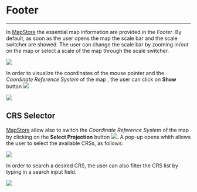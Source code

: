 # Footer
********

In [MapStore](https://mapstore.geo-solutions.it/mapstore/#/) the essential map information are provided in the *Footer*. By default, as soon as the user opens the map the scale bar and the scale switcher are showed. The user can change the scale bar by zooming in/out on the map or select a scale of the map through the scale switcher.

<img src="../img/footer/show_scale1.jpg" class="ms-docimage" />

In order to visualize the coordinates of the mouse pointer and the *Coordinate Reference System* of the map , the user can click on **Show** button <img src="../img/button/mouse-icon.jpg" class="ms-docbutton"/>  

<img src="../img/footer/show_coordinates1.jpg" class="ms-docimage" />

## CRS Selector

 [MapStore](https://mapstore.geo-solutions.it/mapstore/#/) allow also to switch the *Coordinate Reference System* of the map by clicking on the **Select Projection** button <img src="../img/button/crs_selector_icon.jpg" class="ms-docbutton"/>. A pop-up opens whith allows the user to select the available CRSs, as follows:

<img src="../img/footer/CRS_selector.gif" class="ms-docimage"/>

In order to search a desired CRS, the user can also filter the CRS list by typing in a search input field.

<img src="../img/footer/searchCRS.jpg" class="ms-docimage" style="max-width:200px;"/>